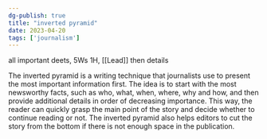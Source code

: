 ```yaml
---
dg-publish: true
title: "inverted pyramid"
date: 2023-04-20
tags: ['journalism']
---
```

all important deets, 5Ws 1H, [[Lead]] 
then details 

The inverted pyramid is a writing technique that journalists use to present the most important information first. The idea is to start with the most newsworthy facts, such as who, what, when, where, why and how, and then provide additional details in order of decreasing importance. This way, the reader can quickly grasp the main point of the story and decide whether to continue reading or not. The inverted pyramid also helps editors to cut the story from the bottom if there is not enough space in the publication.